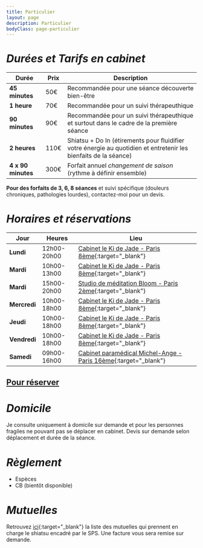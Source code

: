 ```yaml
---
title: Particulier
layout: page
description: Particulier
bodyClass: page-particulier
---
```


# *Durées et Tarifs en cabinet*

| Durée                        | Prix         | Description                                                                                                      |
| ---------------------------- | ------------ | ---------------------------------------------------------------------------------------------------------------- |
| **45 minutes**               | 50€          | Recommandée pour une séance découverte bien-être                                                                 |
| **1 heure**                  | 70€          | Recommandée pour un suivi thérapeuthique                                                                         |
| **90 minutes**               | 90€          | Recommandée pour un suivi thérapeuthique et surtout dans le cadre de la première séance                          |
| **2 heures**                 | 110€         | Shiatsu + Do In (étirements pour fluidifier votre énergie au quotidien et entretenir les bienfaits de la séance) |
| **4 x 90 minutes**           | 300€         | Forfait annuel *changement de saison* (rythme à définir ensemble)                                                |

**Pour des forfaits de 3, 6, 8 séances** et suivi spécifique (douleurs chroniques, pathologies lourdes), contactez-moi pour un devis.

# *Horaires et réservations*

| Jour         | Heures      | Lieu                                                                                                     |
| ------------ | ----------- | -------------------------------------------------------------------------------------------------------- |
| **Lundi**    | 12h00-20h00 | [Cabinet le Ki de Jade - Paris 8ème](https://goo.gl/maps/VrJBpNYD3VJrY114A){:target="_blank"}            |
| **Mardi**    | 10h00-13h00 | [Cabinet le Ki de Jade - Paris 8ème](https://goo.gl/maps/VrJBpNYD3VJrY114A){:target="_blank"}            |
| **Mardi**    | 15h00-20h00 | [Studio de méditation Bloom - Paris 2ème](https://goo.gl/maps/rVRGeksaMLenS49k8){:target="_blank"}       |
| **Mercredi** | 10h00-18h00 | [Cabinet le Ki de Jade - Paris 8ème](https://goo.gl/maps/VrJBpNYD3VJrY114A){:target="_blank"}            |
| **Jeudi**    | 10h00-18h00 | [Cabinet le Ki de Jade - Paris 8ème](https://goo.gl/maps/VrJBpNYD3VJrY114A){:target="_blank"}            |
| **Vendredi** | 10h00-18h00 | [Cabinet le Ki de Jade - Paris 8ème](https://goo.gl/maps/VrJBpNYD3VJrY114A){:target="_blank"}            |
| **Samedi**   | 09h00-16h00 | [Cabinet paramédical Michel-Ange - Paris 16ème](https://goo.gl/maps/iaTXLQDH3uFvms219){:target="_blank"} |

## [**Pour réserver**](/contact)

# *Domicile*
Je consulte uniquement à domicile sur demande et pour les personnes fragiles ne pouvant pas se déplacer en cabinet. Devis sur demande selon déplacement et durée de la séance.

# *Règlement*
- Espèces
- CB (bientôt disponible)

# *Mutuelles*
Retrouvez [ici](https://www.syndicat-shiatsu.fr/les-mutuelles/){:target="_blank"} la liste des mutuelles qui prennent en charge le shiatsu encadré par le SPS. Une facture vous sera remise sur demande.
